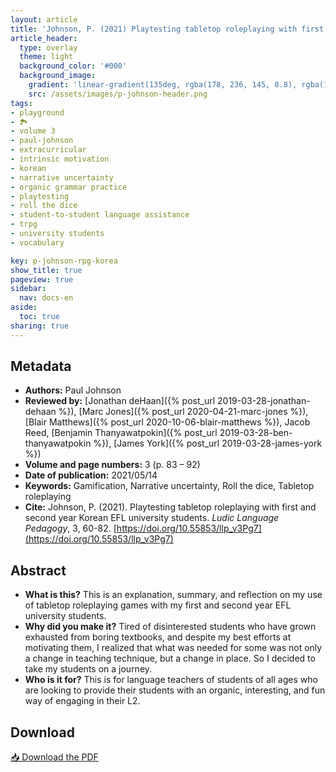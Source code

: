 ```yaml
---
layout: article
title: 'Johnson, P. (2021) Playtesting tabletop roleplaying with first and second year Korean EFL university students'
article_header:
  type: overlay
  theme: light
  background_color: '#000'
  background_image:
    gradient: 'linear-gradient(135deg, rgba(178, 236, 145, 0.8), rgba(147, 81, 182, 0.8))'
    src: /assets/images/p-johnson-header.png
tags:
- playground
- 🏞
- volume 3
- paul-johnson
- extracurricular
- intrinsic motivation
- korean
- narrative uncertainty
- organic grammar practice
- playtesting
- roll the dice
- student-to-student language assistance
- trpg
- university students
- vocabulary

key: p-johnson-rpg-korea
show_title: true
pageview: true
sidebar:
  nav: docs-en
aside:
  toc: true
sharing: true
---
```


<meta name="citation_title" content="Playtesting tabletop roleplaying with first and second year Korean EFL university students">
<meta name="citation_author" content="Johnson, Paul">
<meta name="citation_publication_date" content="2021/05/14">
<meta name="citation_journal_title" content="Ludic Language Pedagogy">
<meta name="citation_volume" content="3">
<meta name="citation_firstpage" content="83">
<meta name="citation_lastpage" content="92">
<meta name="citation_pdf_url" content="http://www.llpjournal.org/assets/publication-pdfs/p-johnson-rpg-korea.pdf">

<!--more-->

## Metadata

- **Authors:** Paul Johnson
- **Reviewed by:** [Jonathan deHaan]({% post_url 2019-03-28-jonathan-dehaan %}), [Marc Jones]({% post_url 2020-04-21-marc-jones %}), [Blair Matthews]({% post_url 2020-10-06-blair-matthews %}), Jacob Reed, [Benjamin Thanyawatpokin]({% post_url 2019-03-28-ben-thanyawatpokin %}), [James York]({% post_url 2019-03-28-james-york %})
- **Volume and page numbers:** 3 (p. 83 – 92)
- **Date of publication:** 2021/05/14
- **Keywords:** Gamification, Narrative uncertainty, Roll the dice, Tabletop roleplaying
- **Cite:** Johnson, P. (2021). Playtesting tabletop roleplaying with first and second year Korean EFL university students. *Ludic Language Pedagogy*, 3, 60-82. [https://doi.org/10.55853/llp_v3Pg7](https://doi.org/10.55853/llp_v3Pg7)

## Abstract

- **What is this?** This is an explanation, summary, and reflection on my use of tabletop roleplaying games with my first and second year EFL university students.
- **Why did you make it?** Tired of disinterested students who have grown exhausted from boring textbooks, and despite my best efforts at motivating them, I realized that what was needed for some was not only a change in teaching technique, but a change in place. So I decided to take my students on a journey.
- **Who is it for?** This is for language teachers of students of all ages who are looking to provide their students with an organic, interesting, and fun way of engaging in their L2.


## Download

<a class="button button--action button--rounded button--lg" href="/assets/publication-pdfs/p-johnson-rpg-korea.pdf"><i class="fas fa-file-download"></i> 📥 Download the PDF </a>
